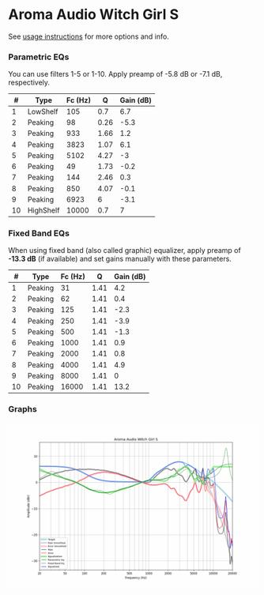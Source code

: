 # Aroma Audio Witch Girl S
See [usage instructions](https://github.com/jaakkopasanen/AutoEq#usage) for more options and info.

### Parametric EQs
You can use filters 1-5 or 1-10. Apply preamp of -5.8 dB or -7.1 dB, respectively.

|   # | Type      |   Fc (Hz) |    Q |   Gain (dB) |
|-----|-----------|-----------|------|-------------|
|   1 | LowShelf  |       105 | 0.7  |         6.7 |
|   2 | Peaking   |        98 | 0.26 |        -5.3 |
|   3 | Peaking   |       933 | 1.66 |         1.2 |
|   4 | Peaking   |      3823 | 1.07 |         6.1 |
|   5 | Peaking   |      5102 | 4.27 |        -3   |
|   6 | Peaking   |        49 | 1.73 |        -0.2 |
|   7 | Peaking   |       144 | 2.46 |         0.3 |
|   8 | Peaking   |       850 | 4.07 |        -0.1 |
|   9 | Peaking   |      6923 | 6    |        -3.1 |
|  10 | HighShelf |     10000 | 0.7  |         7   |

### Fixed Band EQs
When using fixed band (also called graphic) equalizer, apply preamp of **-13.3 dB** (if available) and set gains manually with these parameters.

|   # | Type    |   Fc (Hz) |    Q |   Gain (dB) |
|-----|---------|-----------|------|-------------|
|   1 | Peaking |        31 | 1.41 |         4.2 |
|   2 | Peaking |        62 | 1.41 |         0.4 |
|   3 | Peaking |       125 | 1.41 |        -2.3 |
|   4 | Peaking |       250 | 1.41 |        -3.9 |
|   5 | Peaking |       500 | 1.41 |        -1.3 |
|   6 | Peaking |      1000 | 1.41 |         0.9 |
|   7 | Peaking |      2000 | 1.41 |         0.8 |
|   8 | Peaking |      4000 | 1.41 |         4.9 |
|   9 | Peaking |      8000 | 1.41 |         0   |
|  10 | Peaking |     16000 | 1.41 |        13.2 |

### Graphs
![](./Aroma%20Audio%20Witch%20Girl%20S.png)
